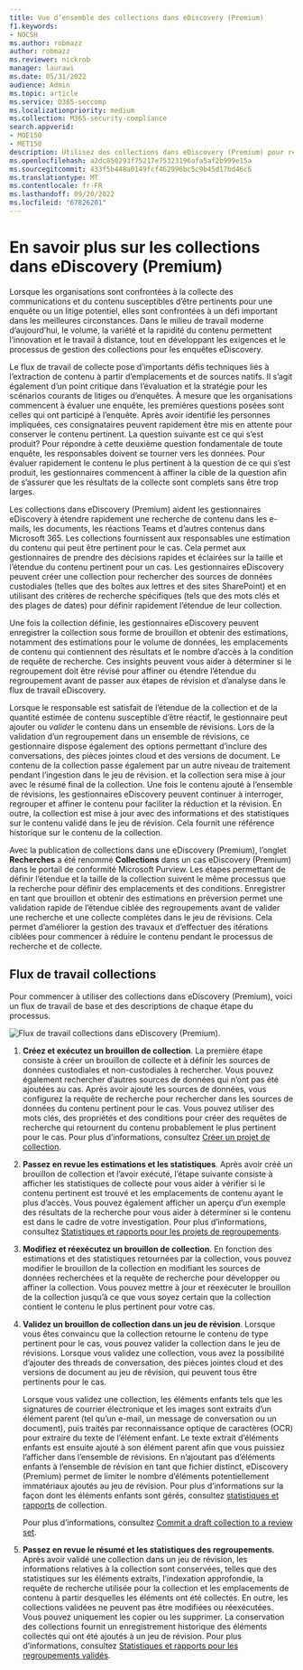 ```yaml
---
title: Vue d’ensemble des collections dans eDiscovery (Premium)
f1.keywords:
- NOCSH
ms.author: robmazz
author: robmazz
ms.reviewer: nickrob
manager: laurawi
ms.date: 05/31/2022
audience: Admin
ms.topic: article
ms.service: O365-seccomp
ms.localizationpriority: medium
ms.collection: M365-security-compliance
search.appverid:
- MOE150
- MET150
description: Utilisez des collections dans eDiscovery (Premium) pour rechercher et collecter du contenu relatif à votre cas ou investigation.
ms.openlocfilehash: a2dc850293f75217e75323196afa5af2b999e15a
ms.sourcegitcommit: 433f5b448a0149fcf462996bc5c9b45d17bd46c6
ms.translationtype: MT
ms.contentlocale: fr-FR
ms.lasthandoff: 09/20/2022
ms.locfileid: "67826201"
---
```

# <a name="learn-about-collections-in-ediscovery-premium"></a>En savoir plus sur les collections dans eDiscovery (Premium)

Lorsque les organisations sont confrontées à la collecte des communications et du contenu susceptibles d’être pertinents pour une enquête ou un litige potentiel, elles sont confrontées à un défi important dans les meilleures circonstances. Dans le milieu de travail moderne d’aujourd’hui, le volume, la variété et la rapidité du contenu permettent l’innovation et le travail à distance, tout en développant les exigences et le processus de gestion des collections pour les enquêtes eDiscovery.

Le flux de travail de collecte pose d’importants défis techniques liés à l’extraction de contenu à partir d’emplacements et de sources natifs. Il s’agit également d’un point critique dans l’évaluation et la stratégie pour les scénarios courants de litiges ou d’enquêtes. À mesure que les organisations commencent à évaluer une enquête, les premières questions posées sont celles qui ont participé à l’enquête. Après avoir identifié les personnes impliquées, ces consignataires peuvent rapidement être mis en attente pour conserver le contenu pertinent. La question suivante est ce qui s’est produit? Pour répondre à cette deuxième question fondamentale de toute enquête, les responsables doivent se tourner vers les données. Pour évaluer rapidement le contenu le plus pertinent à la question de ce qui s’est produit, les gestionnaires commencent à affiner la cible de la question afin de s’assurer que les résultats de la collecte sont complets sans être trop larges.

Les collections dans eDiscovery (Premium) aident les gestionnaires eDiscovery à étendre rapidement une recherche de contenu dans les e-mails, les documents, les réactions Teams et d’autres contenus dans Microsoft 365. Les collections fournissent aux responsables une estimation du contenu qui peut être pertinent pour le cas. Cela permet aux gestionnaires de prendre des décisions rapides et éclairées sur la taille et l’étendue du contenu pertinent pour un cas. Les gestionnaires eDiscovery peuvent créer une collection pour rechercher des sources de données custodiales (telles que des boîtes aux lettres et des sites SharePoint) et en utilisant des critères de recherche spécifiques (tels que des mots clés et des plages de dates) pour définir rapidement l’étendue de leur collection.

Une fois la collection définie, les gestionnaires eDiscovery peuvent enregistrer la collection sous forme de brouillon et obtenir des estimations, notamment des estimations pour le volume de données, les emplacements de contenu qui contiennent des résultats et le nombre d’accès à la condition de requête de recherche. Ces insights peuvent vous aider à déterminer si le regroupement doit être révisé pour affiner ou étendre l’étendue du regroupement avant de passer aux étapes de révision et d’analyse dans le flux de travail eDiscovery.

Lorsque le responsable est satisfait de l’étendue de la collection et de la quantité estimée de contenu susceptible d’être réactif, le gestionnaire peut ajouter ou *valider* le contenu dans un ensemble de révisions. Lors de la validation d’un regroupement dans un ensemble de révisions, ce gestionnaire dispose également des options permettant d’inclure des conversations, des pièces jointes cloud et des versions de document. Le contenu de la collection passe également par un autre niveau de traitement pendant l’ingestion dans le jeu de révision. et la collection sera mise à jour avec le résumé final de la collection. Une fois le contenu ajouté à l’ensemble de révisions, les gestionnaires eDiscovery peuvent continuer à interroger, regrouper et affiner le contenu pour faciliter la réduction et la révision. En outre, la collection est mise à jour avec des informations et des statistiques sur le contenu validé dans le jeu de révision. Cela fournit une référence historique sur le contenu de la collection.

Avec la publication de collections dans une eDiscovery (Premium), l’onglet **Recherches** a été renommé **Collections** dans un cas eDiscovery (Premium) dans le portail de conformité Microsoft Purview. Les étapes permettant de définir l’étendue et la taille de la collection suivent le même processus que la recherche pour définir des emplacements et des conditions. Enregistrer en tant que brouillon et obtenir des estimations en préversion permet une validation rapide de l’étendue ciblée des regroupements avant de valider une recherche et une collecte complètes dans le jeu de révisions. Cela permet d’améliorer la gestion des travaux et d’effectuer des itérations ciblées pour commencer à réduire le contenu pendant le processus de recherche et de collecte.

## <a name="collections-workflow"></a>Flux de travail collections

Pour commencer à utiliser des collections dans eDiscovery (Premium), voici un flux de travail de base et des descriptions de chaque étape du processus.

![Flux de travail collections dans eDiscovery (Premium).](../media/CollectionsWorkflow.png)

1. **Créez et exécutez un brouillon de collection**. La première étape consiste à créer un brouillon de collecte et à définir les sources de données custodiales et non-custodiales à rechercher. Vous pouvez également rechercher d’autres sources de données qui n’ont pas été ajoutées au cas. Après avoir ajouté les sources de données, vous configurez la requête de recherche pour rechercher dans les sources de données du contenu pertinent pour le cas. Vous pouvez utiliser des mots clés, des propriétés et des conditions pour créer des requêtes de recherche qui retournent du contenu probablement le plus pertinent pour le cas. Pour plus d’informations, consultez [Créer un projet de collection](create-draft-collection.md).

2. **Passez en revue les estimations et les statistiques**. Après avoir créé un brouillon de collection et l’avoir exécuté, l’étape suivante consiste à afficher les statistiques de collecte pour vous aider à vérifier si le contenu pertinent est trouvé et les emplacements de contenu ayant le plus d’accès. Vous pouvez également afficher un aperçu d’un exemple des résultats de la recherche pour vous aider à déterminer si le contenu est dans le cadre de votre investigation. Pour plus d’informations, consultez [Statistiques et rapports pour les projets de regroupements](collection-statistics-reports.md#statistics-and-reports-for-draft-collections).

3. **Modifiez et réexécutez un brouillon de collection**. En fonction des estimations et des statistiques retournées par la collection, vous pouvez modifier le brouillon de la collection en modifiant les sources de données recherchées et la requête de recherche pour développer ou affiner la collection. Vous pouvez mettre à jour et réexécuter le brouillon de la collection jusqu’à ce que vous soyez certain que la collection contient le contenu le plus pertinent pour votre cas.

4. **Validez un brouillon de collection dans un jeu de révision**. Lorsque vous êtes convaincu que la collection retourne le contenu de type pertinent pour le cas, vous pouvez valider la collection dans le jeu de révisions. Lorsque vous validez une collection, vous avez la possibilité d’ajouter des threads de conversation, des pièces jointes cloud et des versions de document au jeu de révision, qui peuvent tous être pertinents pour le cas.

   Lorsque vous validez une collection, les éléments enfants tels que les signatures de courrier électronique et les images sont extraits d’un élément parent (tel qu’un e-mail, un message de conversation ou un document), puis traités par reconnaissance optique de caractères (OCR) pour extraire du texte de l’élément enfant. Le texte extrait d’éléments enfants est ensuite ajouté à son élément parent afin que vous puissiez l’afficher dans l’ensemble de révisions. En n’ajoutant pas d’éléments enfants à l’ensemble de révision en tant que fichier distinct, eDiscovery (Premium) permet de limiter le nombre d’éléments potentiellement immatériaux ajoutés au jeu de révision. Pour plus d’informations sur la façon dont les éléments enfants sont gérés, consultez [statistiques et rapports](collection-statistics-reports.md#collection-contents) de collection.

   Pour plus d’informations, consultez [Commit a draft collection to a review set](commit-draft-collection.md).

5. **Passez en revue le résumé et les statistiques des regroupements**. Après avoir validé une collection dans un jeu de révision, les informations relatives à la collection sont conservées, telles que des statistiques sur les éléments extraits, l’indexation approfondie, la requête de recherche utilisée pour la collection et les emplacements de contenu à partir desquelles les éléments ont été collectés. En outre, les collections validées ne peuvent pas être modifiées ou réexécutées. Vous pouvez uniquement les copier ou les supprimer. La conservation des collections fournit un enregistrement historique des éléments collectés qui ont été ajoutés à un jeu de révision. Pour plus d’informations, consultez [Statistiques et rapports pour les regroupements validés](collection-statistics-reports.md#statistics-and-reports-for-committed-collections).
